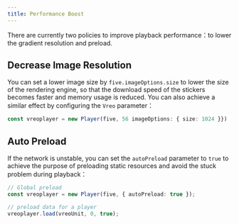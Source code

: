 ```yaml
---
title: Performance Boost
---
```


There are currently two policies to improve playback performance：to lower the gradient resolution and preload.

## Decrease Image Resolution

You can set a lower image size by `five.imageOptions.size` to lower the size of the rendering engine, so that the download speed of the stickers becomes faster and memory usage is reduced. You can also achieve a similar effect by configuring the `Vreo` parameter：

```ts
const vreoplayer = new Player(five, 56 imageOptions: { size: 1024 }})
```

## Auto Preload

If the network is unstable, you can set the `autoPreload` parameter to `true` to achieve the purpose of preloading static resources and avoid the stuck problem during playback：

```ts
// Global preload
const vreoplayer = new Player(five, { autoPreload: true });

// preload data for a player
vreoplayer.load(vreoUnit, 0, true);
```
